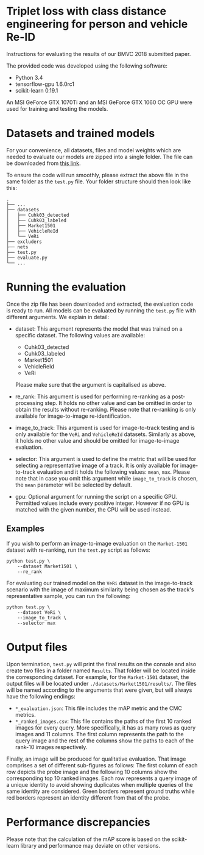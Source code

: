 # Triplet loss with class distance engineering for person and vehicle Re-ID

Instructions for evaluating the results of our BMVC 2018 submitted paper.

The provided code was developed using the following software:
- Python 3.4
- tensorflow-gpu 1.6.0rc1
- scikit-learn 0.19.1

An MSI GeForce GTX 1070Ti and an MSI GeForce GTX 1060 OC GPU were used for training and testing the models.

# Datasets and trained models

For your convenience, all datasets, files and model weights which are needed to evaluate our models are zipped into a single folder. The file can be downloaded from [this link](https://drive.google.com/open?id=1ZqpSeq-8r5_WcH8In99wwPOclGY56JQA).

To ensure the code will run smoothly, please extract the above file in the same folder as the `test.py` file. Your folder structure should then look like this:

    .
    ├── ...               
    ├── datasets                
    │   ├── Cuhk03_detected          
    │   ├── Cuhk03_labeled 
    │   ├── Market1501
    │   ├── VehicleReId
    │   └── VeRi 
    ├── excluders                
    ├── nets               
    ├── test.py                
    ├── evaluate.py             
    └── ...


# Running the evaluation

Once the zip file has been downloaded and extracted, the evaluation code is ready to run. All models can be evaluated by running the `test.py` file with different arguments. We explain in detail:

- dataset: This argument represents the model that was trained on a specific dataset. The following values are available:
  - Cuhk03_detected
  - Cuhk03_labeled
  - Market1501
  - VehicleReId
  - VeRi
  
  Please make sure that the argument is capitalised as above.

- re_rank: This argument is used for performing re-ranking as a post-processing step. It holds no other value and can be omitted in order to obtain the results without re-ranking. Please note that re-ranking is only available for image-to-image re-identification.

- image_to_track: This argument is used for image-to-track testing and is only available for the `VeRi` and `VehicleReId` datasets. Similarly as above, it holds no other value and should be omitted for image-to-image evaluation.

- selector: This argument is used to define the metric that will be used for selecting a representative image of a track. It is only available for image-to-track evaluation and it holds the following values: `mean`, `max`. Please note that in case you omit this argument while `image_to_track` is chosen, the `mean` parameter will be selected by default.

- gpu: Optional argument for running the script on a specific GPU. Permitted values include every positive integer. However if no GPU is matched with the given number, the CPU will be used instead. 

## Examples

If you wish to perform an image-to-image evaluation on the `Market-1501` dataset with re-ranking, run the `test.py` script as follows:

```
python test.py \
    --dataset Market1501 \
    --re_rank
```

For evaluating our trained model on the `VeRi` dataset in the image-to-track scenario with the image of maximum similarity being chosen as the track's representative sample, you can run the following:

```
python test.py \
    --dataset VeRi \
    --image_to_track \
    --selector max
```

# Output files

Upon termination, `test.py` will print the final results on the console and also create two files in a folder named `Results`. That folder will be located inside the corresponding dataset. For example, for the `Market-1501` dataset, the output files will be located under `./datasets/Market1501/results/`.
The files will be named according to the arguments that were given, but will always have the following endings:
- `*_evaluation.json`: This file includes the mAP metric and the CMC metrics.
- `*_ranked_images.csv`: This file contains the paths of the first 10 ranked images for every query. More specifically, it has as many rows as query images and 11 columns. The first column represents the path to the query image and the rest of the columns show the paths to each of the rank-10 images respectively.

Finally, an image will be produced for qualitative evaluation. That image comprises a set of different sub-figures as follows: The first column of each row depicts the probe image and the following 10 columns show the corresponding top 10 ranked images. Each row represents a query image of a unique identity to avoid showing duplicates when multiple queries of the same identity are considered. Green borders represent ground truths while red borders represent an identity different from that of the probe. 
 
# Performance discrepancies 

Please note that the calculation of the mAP score is based on the scikit-learn library and performance may deviate on other versions.
